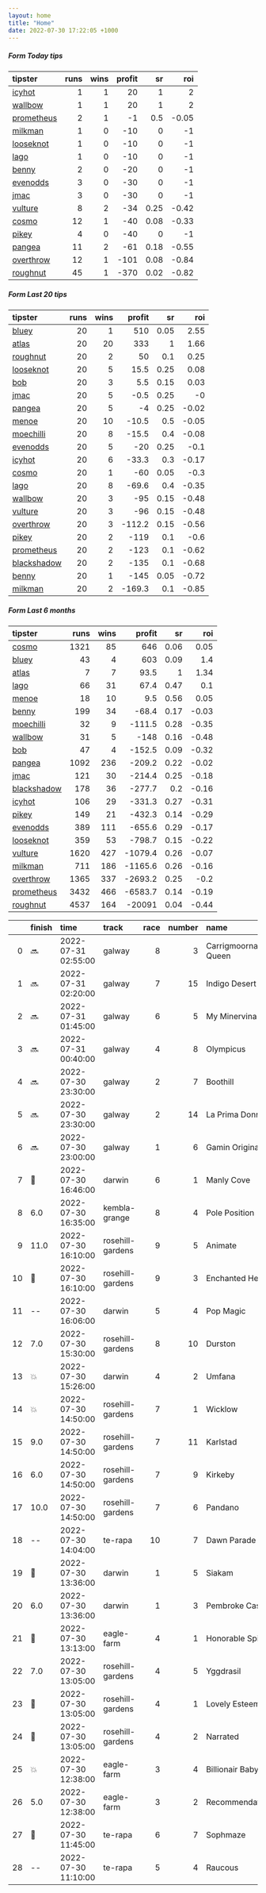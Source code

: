 ```yaml
---   
layout: home  
title: "Home"   
date: 2022-07-30 17:22:05 +1000  
---   
```



##### Form Today tips   

| tipster                                                       |   runs |   wins |   profit |   sr |   roi |
|:--------------------------------------------------------------|-------:|-------:|---------:|-----:|------:|
| [icyhot](https://mrwayneo.github.io/tips/icyhot.html)         |      1 |      1 |       20 | 1    |  2    |
| [wallbow](https://mrwayneo.github.io/tips/wallbow.html)       |      1 |      1 |       20 | 1    |  2    |
| [prometheus](https://mrwayneo.github.io/tips/prometheus.html) |      2 |      1 |       -1 | 0.5  | -0.05 |
| [milkman](https://mrwayneo.github.io/tips/milkman.html)       |      1 |      0 |      -10 | 0    | -1    |
| [looseknot](https://mrwayneo.github.io/tips/looseknot.html)   |      1 |      0 |      -10 | 0    | -1    |
| [lago](https://mrwayneo.github.io/tips/lago.html)             |      1 |      0 |      -10 | 0    | -1    |
| [benny](https://mrwayneo.github.io/tips/benny.html)           |      2 |      0 |      -20 | 0    | -1    |
| [evenodds](https://mrwayneo.github.io/tips/evenodds.html)     |      3 |      0 |      -30 | 0    | -1    |
| [jmac](https://mrwayneo.github.io/tips/jmac.html)             |      3 |      0 |      -30 | 0    | -1    |
| [vulture](https://mrwayneo.github.io/tips/vulture.html)       |      8 |      2 |      -34 | 0.25 | -0.42 |
| [cosmo](https://mrwayneo.github.io/tips/cosmo.html)           |     12 |      1 |      -40 | 0.08 | -0.33 |
| [pikey](https://mrwayneo.github.io/tips/pikey.html)           |      4 |      0 |      -40 | 0    | -1    |
| [pangea](https://mrwayneo.github.io/tips/pangea.html)         |     11 |      2 |      -61 | 0.18 | -0.55 |
| [overthrow](https://mrwayneo.github.io/tips/overthrow.html)   |     12 |      1 |     -101 | 0.08 | -0.84 |
| [roughnut](https://mrwayneo.github.io/tips/roughnut.html)     |     45 |      1 |     -370 | 0.02 | -0.82 |

##### Form Last 20 tips   

| tipster                                                         |   runs |   wins |   profit |   sr |   roi |
|:----------------------------------------------------------------|-------:|-------:|---------:|-----:|------:|
| [bluey](https://mrwayneo.github.io/tips/bluey.html)             |     20 |      1 |    510   | 0.05 |  2.55 |
| [atlas](https://mrwayneo.github.io/tips/atlas.html)             |     20 |     20 |    333   | 1    |  1.66 |
| [roughnut](https://mrwayneo.github.io/tips/roughnut.html)       |     20 |      2 |     50   | 0.1  |  0.25 |
| [looseknot](https://mrwayneo.github.io/tips/looseknot.html)     |     20 |      5 |     15.5 | 0.25 |  0.08 |
| [bob](https://mrwayneo.github.io/tips/bob.html)                 |     20 |      3 |      5.5 | 0.15 |  0.03 |
| [jmac](https://mrwayneo.github.io/tips/jmac.html)               |     20 |      5 |     -0.5 | 0.25 | -0    |
| [pangea](https://mrwayneo.github.io/tips/pangea.html)           |     20 |      5 |     -4   | 0.25 | -0.02 |
| [menoe](https://mrwayneo.github.io/tips/menoe.html)             |     20 |     10 |    -10.5 | 0.5  | -0.05 |
| [moechilli](https://mrwayneo.github.io/tips/moechilli.html)     |     20 |      8 |    -15.5 | 0.4  | -0.08 |
| [evenodds](https://mrwayneo.github.io/tips/evenodds.html)       |     20 |      5 |    -20   | 0.25 | -0.1  |
| [icyhot](https://mrwayneo.github.io/tips/icyhot.html)           |     20 |      6 |    -33.3 | 0.3  | -0.17 |
| [cosmo](https://mrwayneo.github.io/tips/cosmo.html)             |     20 |      1 |    -60   | 0.05 | -0.3  |
| [lago](https://mrwayneo.github.io/tips/lago.html)               |     20 |      8 |    -69.6 | 0.4  | -0.35 |
| [wallbow](https://mrwayneo.github.io/tips/wallbow.html)         |     20 |      3 |    -95   | 0.15 | -0.48 |
| [vulture](https://mrwayneo.github.io/tips/vulture.html)         |     20 |      3 |    -96   | 0.15 | -0.48 |
| [overthrow](https://mrwayneo.github.io/tips/overthrow.html)     |     20 |      3 |   -112.2 | 0.15 | -0.56 |
| [pikey](https://mrwayneo.github.io/tips/pikey.html)             |     20 |      2 |   -119   | 0.1  | -0.6  |
| [prometheus](https://mrwayneo.github.io/tips/prometheus.html)   |     20 |      2 |   -123   | 0.1  | -0.62 |
| [blackshadow](https://mrwayneo.github.io/tips/blackshadow.html) |     20 |      2 |   -135   | 0.1  | -0.68 |
| [benny](https://mrwayneo.github.io/tips/benny.html)             |     20 |      1 |   -145   | 0.05 | -0.72 |
| [milkman](https://mrwayneo.github.io/tips/milkman.html)         |     20 |      2 |   -169.3 | 0.1  | -0.85 |

##### Form Last 6 months   

| tipster                                                         |   runs |   wins |   profit |   sr |   roi |
|:----------------------------------------------------------------|-------:|-------:|---------:|-----:|------:|
| [cosmo](https://mrwayneo.github.io/tips/cosmo.html)             |   1321 |     85 |    646   | 0.06 |  0.05 |
| [bluey](https://mrwayneo.github.io/tips/bluey.html)             |     43 |      4 |    603   | 0.09 |  1.4  |
| [atlas](https://mrwayneo.github.io/tips/atlas.html)             |      7 |      7 |     93.5 | 1    |  1.34 |
| [lago](https://mrwayneo.github.io/tips/lago.html)               |     66 |     31 |     67.4 | 0.47 |  0.1  |
| [menoe](https://mrwayneo.github.io/tips/menoe.html)             |     18 |     10 |      9.5 | 0.56 |  0.05 |
| [benny](https://mrwayneo.github.io/tips/benny.html)             |    199 |     34 |    -68.4 | 0.17 | -0.03 |
| [moechilli](https://mrwayneo.github.io/tips/moechilli.html)     |     32 |      9 |   -111.5 | 0.28 | -0.35 |
| [wallbow](https://mrwayneo.github.io/tips/wallbow.html)         |     31 |      5 |   -148   | 0.16 | -0.48 |
| [bob](https://mrwayneo.github.io/tips/bob.html)                 |     47 |      4 |   -152.5 | 0.09 | -0.32 |
| [pangea](https://mrwayneo.github.io/tips/pangea.html)           |   1092 |    236 |   -209.2 | 0.22 | -0.02 |
| [jmac](https://mrwayneo.github.io/tips/jmac.html)               |    121 |     30 |   -214.4 | 0.25 | -0.18 |
| [blackshadow](https://mrwayneo.github.io/tips/blackshadow.html) |    178 |     36 |   -277.7 | 0.2  | -0.16 |
| [icyhot](https://mrwayneo.github.io/tips/icyhot.html)           |    106 |     29 |   -331.3 | 0.27 | -0.31 |
| [pikey](https://mrwayneo.github.io/tips/pikey.html)             |    149 |     21 |   -432.3 | 0.14 | -0.29 |
| [evenodds](https://mrwayneo.github.io/tips/evenodds.html)       |    389 |    111 |   -655.6 | 0.29 | -0.17 |
| [looseknot](https://mrwayneo.github.io/tips/looseknot.html)     |    359 |     53 |   -798.7 | 0.15 | -0.22 |
| [vulture](https://mrwayneo.github.io/tips/vulture.html)         |   1620 |    427 |  -1079.4 | 0.26 | -0.07 |
| [milkman](https://mrwayneo.github.io/tips/milkman.html)         |    711 |    186 |  -1165.6 | 0.26 | -0.16 |
| [overthrow](https://mrwayneo.github.io/tips/overthrow.html)     |   1365 |    337 |  -2693.2 | 0.25 | -0.2  |
| [prometheus](https://mrwayneo.github.io/tips/prometheus.html)   |   3432 |    466 |  -6583.7 | 0.14 | -0.19 |
| [roughnut](https://mrwayneo.github.io/tips/roughnut.html)       |   4537 |    164 | -20091   | 0.04 | -0.44 |

|    | finish            | time                | track            |   race |   number | name               |   odds | tipster            |
|---:|:------------------|:--------------------|:-----------------|-------:|---------:|:-------------------|-------:|:-------------------|
|  0 | :soon:            | 2022-07-31 02:55:00 | galway           |      8 |        3 | Carrigmoorna Queen |   1.45 | overthrow          |
|  1 | :soon:            | 2022-07-31 02:20:00 | galway           |      7 |       15 | Indigo Desert      |   7    | milkman            |
|  2 | :soon:            | 2022-07-31 01:45:00 | galway           |      6 |        5 | My Minervina       |   6    | vulture            |
|  3 | :soon:            | 2022-07-31 00:40:00 | galway           |      4 |        8 | Olympicus          |   5.5  | looseknot          |
|  4 | :soon:            | 2022-07-30 23:30:00 | galway           |      2 |        7 | Boothill           |   7    | overthrow          |
|  5 | :soon:            | 2022-07-30 23:30:00 | galway           |      2 |       14 | La Prima Donna     |   5.5  | overthrow          |
|  6 | :soon:            | 2022-07-30 23:00:00 | galway           |      1 |        6 | Gamin Original     |   2.88 | overthrow          |
|  7 | :3rd_place_medal: | 2022-07-30 16:46:00 | darwin           |      6 |        1 | Manly Cove         |   2.05 | benny,overthrow    |
|  8 | 6.0               | 2022-07-30 16:35:00 | kembla-grange    |      8 |        4 | Pole Position      |   3.8  | vulture            |
|  9 | 11.0              | 2022-07-30 16:10:00 | rosehill-gardens |      9 |        5 | Animate            |  21    | cosmo,pikey        |
| 10 | :2nd_place_medal: | 2022-07-30 16:10:00 | rosehill-gardens |      9 |        3 | Enchanted Heart    |   6    | jmac               |
| 11 | --                | 2022-07-30 16:06:00 | darwin           |      5 |        4 | Pop Magic          |   8.5  | pangea,overthrow   |
| 12 | 7.0               | 2022-07-30 15:30:00 | rosehill-gardens |      8 |       10 | Durston            |  10    | pikey              |
| 13 | :boom:            | 2022-07-30 15:26:00 | darwin           |      4 |        2 | Umfana             |   2.45 | vulture            |
| 14 | :boom:            | 2022-07-30 14:50:00 | rosehill-gardens |      7 |        1 | Wicklow            |   2.7  | pangea,wallbow     |
| 15 | 9.0               | 2022-07-30 14:50:00 | rosehill-gardens |      7 |       11 | Karlstad           |  14    | pangea             |
| 16 | 6.0               | 2022-07-30 14:50:00 | rosehill-gardens |      7 |        9 | Kirkeby            |   6.5  | vulture,jmac       |
| 17 | 10.0              | 2022-07-30 14:50:00 | rosehill-gardens |      7 |        6 | Pandano            |  26    | pikey              |
| 18 | --                | 2022-07-30 14:04:00 | te-rapa          |     10 |        7 | Dawn Parade        |   7.5  | pangea             |
| 19 | :2nd_place_medal: | 2022-07-30 13:36:00 | darwin           |      1 |        5 | Siakam             |   4.6  | pangea,overthrow   |
| 20 | 6.0               | 2022-07-30 13:36:00 | darwin           |      1 |        3 | Pembroke Castle    |   6.5  | pangea             |
| 21 | :3rd_place_medal: | 2022-07-30 13:13:00 | eagle-farm       |      4 |        1 | Honorable Spirit   |   5.5  | benny,pangea       |
| 22 | 7.0               | 2022-07-30 13:05:00 | rosehill-gardens |      4 |        5 | Yggdrasil          |   6    | pikey              |
| 23 | :3rd_place_medal: | 2022-07-30 13:05:00 | rosehill-gardens |      4 |        1 | Lovely Esteem      |   4.75 | jmac               |
| 24 | :2nd_place_medal: | 2022-07-30 13:05:00 | rosehill-gardens |      4 |        2 | Narrated           |   3.9  | pangea,overthrow   |
| 25 | :boom:            | 2022-07-30 12:38:00 | eagle-farm       |      3 |        4 | Billionair Baby    |   2.88 | vulture            |
| 26 | 5.0               | 2022-07-30 12:38:00 | eagle-farm       |      3 |        2 | Recommendation     |   2.75 | evenodds,lago      |
| 27 | :2nd_place_medal: | 2022-07-30 11:45:00 | te-rapa          |      6 |        7 | Sophmaze           |   3.5  | pangea             |
| 28 | --                | 2022-07-30 11:10:00 | te-rapa          |      5 |        4 | Raucous            |   1.95 | evenodds,overthrow |